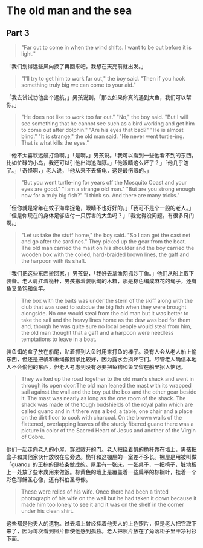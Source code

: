 # The old man and the sea
## Part 3
>"Far out to come in when the wind shifts. I want to be out before it is light."

「我们划得远些风向换了再回来吧。我想在天亮前就出发。」

>"I'll try to get him to work far out," the boy said. "Then if you hook something truly big we can come to your aid."

「我去试试劝他出个远航，」男孩说到。「那么如果你真的遇到大鱼，我们可以帮你。」

>"He does not like to work too far out." "No," the boy said. "But I will see something that he cannot see such as a bird working and get him to come out after dolphin." "Are his eyes that bad?" "He is almost blind." "It is strange," the old man said. "He never went turtle-ing. That is what kills the eyes."

「他不太喜欢远航打渔啊。」「是啊，」男孩说。「我可以看到一些他看不到的东西，比如忙碌的小鸟，我还可以引他出海追海豚。」「他眼睛这么坏了？」「他几乎瞎了。」「奇怪啊，」老人说，「他从来不去捕龟，这是最伤眼的。」

>"But you went turtle-ing for years off the Mosquito Coast and your eyes are good." "I am a strange old man." "But are you strong enough now for a truly big fish?" "I think so. And there are many tricks."

「但你就是常年在蚊子海岸捉龟，眼睛不也好好的。」「我可不是个一般的老人。」「但是你现在的身体足够应付一只厉害的大鱼吗？」「我觉得没问题。有很多窍门啊。」

>"Let us take the stuff home," the boy said. "So I can get the cast net and go after the sardines." They picked up the gear from the boat. The old man carried the mast on his shoulder and the boy carried the wooden box with the coiled, hard-braided brown lines, the gaff and the harpoon with its shaft.

「我们把这些东西搬回家，」男孩说，「我好去拿渔网抓沙丁鱼。」他们从船上取下装备。老人肩扛着桅杆，男孩搬着装帆绳的木箱，那是棕色编成麻花的绳子，还有鱼叉鱼钩和鱼竿。

>The box with the baits was under the stern of the skiff along with the club that was used to subdue the big fish when they were brought alongside. No one would steal from the old man but it was better to take the sail and the heavy lines home as the dew was bad for them and, though he was quite sure no local people would steal from him, the old man thought that a gaff and a harpoon were needless temptations to leave in a boat.

装鱼饵的盒子放在船尾，贴着抓到大鱼时用来打鱼的棒子。没有人会从老人船上偷东西，但还是把帆和重绳搬回家比较好，因为露水会损坏它们。尽管老人确信本地人不会偷他的东西，但老人考虑到没有必要把鱼钩和鱼叉留在船里招人惦记。

>They walked up the road together to the old man's shack and went in through its open door.The old man leaned the mast with its wrapped sail against the wall and the boy put the box and the other gear beside it. The mast was nearly as long as the one room of the shack. The shack was made of the tough budshields of the royal palm which are called guano and in it there was a bed, a table, one chair and a place on the dirt floor to cook with charcoal. On the brown walls of the flattened, overlapping leaves of the sturdy fibered guano there was a picture in color of the Sacred Heart of Jesus and another of the Virgin of Cobre.

他们一起走向老人的小屋，穿过敞开的门。老人把绕着帆的桅杆靠在墙上，男孩把盒子和其他家伙什放收在它旁边。桅杆和这棚屋的一室差不多长。棚屋是用被叫做「guano」的王棕的硬枝条做成的。屋里有一张床，一张桌子，一把椅子，脏地板上一处放了些木炭用来做饭。棕黄色的墙上是覆盖着一些扁平的棕榈叶，挂着一个彩色耶稣圣心像，还有科伯圣母像。

>These were relics of his wife. Once there had been a tinted photograph of his wife on the wall but he had taken it down because it made him too lonely to see it and it was on the shelf in the corner under his clean shirt.

这些都是他夫人的遗物。过去墙上曾经挂着他夫人的上色照片，但是老人把它取下来了，因为每次看到照片都使他感到孤独。老人把照片放在了角落柜子里干净衬衫下面。
